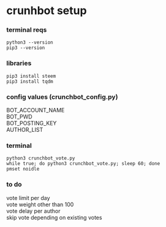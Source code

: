 # crunhbot setup

### terminal reqs
```
python3 --version
pip3 --version
```

### libraries
```
pip3 install steem
pip3 install tqdm
```

### config values (crunchbot_config.py)
BOT_ACCOUNT_NAME  
BOT_PWD  
BOT_POSTING_KEY  
AUTHOR_LIST  

### terminal 
```
python3 crunchbot_vote.py
while true; do python3 crunchbot_vote.py; sleep 60; done
pmset noidle
```

### to do
vote limit per day  
vote weight other than 100  
vote delay per author  
skip vote depending on existing votes  
